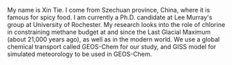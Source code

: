 My name is Xin Tie. I come from Szechuan province, China, where it is famous for spicy food. I am currently a Ph.D. candidate at Lee Murray's group at University of Rochester. My research looks into the role of chlorine in constraining methane budget at and since the Last Glacial Maximum (about 21,000 years ago), as well as in the modern world. We use a global chemical transport called GEOS-Chem for our study, and GISS model for simulated meteorology to be used in GEOS-Chem.
